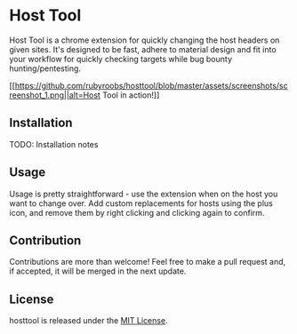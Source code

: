 # Host Tool

Host Tool is a chrome extension for quickly changing the host headers on given sites. It's designed to be fast, adhere to material design and fit into your workflow for quickly checking targets while bug bounty hunting/pentesting.

[[https://github.com/rubyroobs/hosttool/blob/master/assets/screenshots/screenshot_1.png||alt=Host Tool in action!]]

## Installation
TODO: Installation notes

## Usage
Usage is pretty straightforward - use the extension when on the host you want to change over. Add custom replacements for hosts using the plus icon, and remove them by right clicking and clicking again to confirm.

## Contribution
Contributions are more than welcome! Feel free to make a pull request and, if accepted, it will be merged in the next update.

## License
hosttool is released under the [MIT License](https://opensource.org/licenses/MIT).
